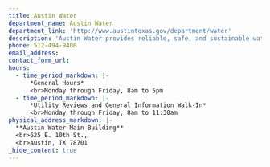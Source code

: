 ```yaml
---
title: Austin Water
department_name: Austin Water
department_link: 'http://www.austintexas.gov/department/water'
description: 'Austin Water provides reliable, safe, and sustainable water services to Austin residents.'
phone: 512-494-9400
email_address:
contact_form_url: 
hours:
  - time_period_markdown: |-
      *General Hours*
      <br>Monday through Friday, 8am to 5pm
  - time_period_markdown: |-
      *Utility Reviews and General Information Walk-In*
      <br>Monday through Friday, 8am to 11:30am
physical_address_markdown: |-
  **Austin Water Main Building**
  <br>625 E. 10th St.,
  <br>Austin, TX 78701
_hide_content: true
---
```

